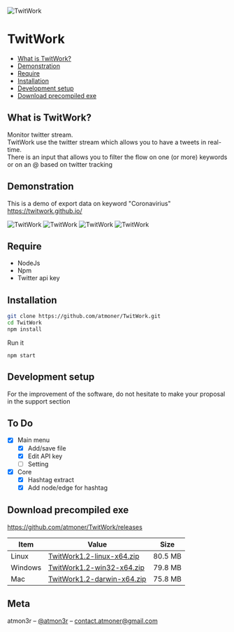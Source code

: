 ![TwitWork](https://i.imgur.com/irBFbfu.png)  
# TwitWork

*   [What is TwitWork?](#what-is-twitwork "What is TwitWork?")
*   [Demonstration](#demonstration "Demonstration")
*   [Require](#require "Require")
*   [Installation](#installation "Installation")
*   [Development setup](#development-setup "Development setup")
*   [Download precompiled exe](#download-precompiled-exe "Download precompiled exe")


## What is TwitWork? 
Monitor twitter stream.  
TwitWork use the twitter stream which allows you to have a tweets in real-time.  
There is an input that allows you to filter the flow on one (or more) keywords or on an @ based on twitter tracking

## Demonstration
This is a demo of export data on keyword "Coronavirius"  
https://twitwork.github.io/

![TwitWork](https://s5.gifyu.com/images/ezgif-6-24a9642e1e53.gif)
![TwitWork](https://i.imgur.com/6cz2Wls.png)
![TwitWork](https://i.imgur.com/JfgJpq5.png)
![TwitWork](https://i.imgur.com/Tq0RSv4.jpg)


## Require

 - NodeJs 
 - Npm 
 - Twitter api key

## Installation

```sh
git clone https://github.com/atmoner/TwitWork.git
cd TwitWork
npm install
```
Run it
```
npm start
```
## Development setup
  
For the improvement of the software, do not hesitate to make your proposal in the support section 

## To Do 
 - [x] Main menu
 	 - [x] Add/save file
	 - [x] Edit API key
   - [ ] Setting
 - [x] Core
	 - [x] Hashtag extract
	 - [x] Add node/edge for hashtag
	 
## Download precompiled exe

https://github.com/atmoner/TwitWork/releases

| Item      | Value | Size |
| --------- | -----| -----|
| Linux  | [TwitWork1.2-linux-x64.zip](https://github.com/atmoner/TwitWork/releases/download/1.2/TwitWork1.2-linux-x64.zip "TwitWork1.2-linux-x64.zip") | 80.5 MB |
| Windows     | [TwitWork1.2-win32-x64.zip](https://github.com/atmoner/TwitWork/releases/download/V1.1/TwitWork-win32-x64.zip "TwitWork1.2-win32-x64.zip") | 79.8 MB |
| Mac      |   [TwitWork1.2-darwin-x64.zip](https://github.com/atmoner/TwitWork/releases/download/1.2/TwitWork1.2-darwin-x64.zip "TwitWork1.2-darwin-x64.zip") | 75.8 MB |  
 
## Meta

atmon3r – [@atmon3r](https://twitter.com/atmon3r) – contact.atmoner@gmail.com  
